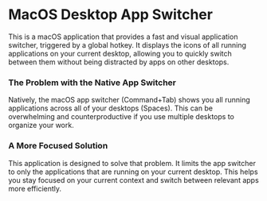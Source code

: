 # MacOS Desktop App Switcher

This is a macOS application that provides a fast and visual application switcher, triggered by a global hotkey. 
It displays the icons of all running applications on your current desktop, allowing you to quickly switch between them without being distracted by apps on other desktops.

### The Problem with the Native App Switcher
Natively, the macOS app switcher (Command+Tab) shows you all running applications across all of your desktops (Spaces). 
This can be overwhelming and counterproductive if you use multiple desktops to organize your work.

### A More Focused Solution
This application is designed to solve that problem. 
It limits the app switcher to only the applications that are running on your current desktop. 
This helps you stay focused on your current context and switch between relevant apps more efficiently.
